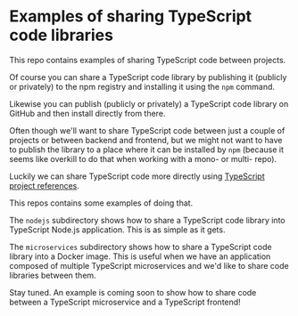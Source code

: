 # Examples of sharing TypeScript code libraries

This repo contains examples of sharing TypeScript code between projects.

Of course you can share a TypeScript code library by publishing it (publicly or privately) to the npm registry and installing it using the `npm` command.

Likewise you can publish (publicly or privately) a TypeScript code library on GitHub and then install directly from there.

Often though we'll want to share TypeScript code between just a couple of projects or between backend and frontend, but we might not want to have to publish the library to a place where it can be installed by `npm` (because it seems like overkill to do that when working with a mono- or multi- repo).

Luckily we can share TypeScript code more directly using [TypeScript project references](https://www.typescriptlang.org/docs/handbook/project-references.html).

This repos contains some examples of doing that.

The `nodejs` subdirectory shows how to share a TypeScript code library into TypeScript Node.js application. This is as simple as it gets.

The `microservices` subdirectory shows how to share a TypeScript code library into a Docker image. This is useful when we have an application composed of multiple TypeScript microservices and we'd like to share code libraries between them.

Stay tuned. An example is coming soon to show how to share code between a TypeScript microservice and a TypeScript frontend!


